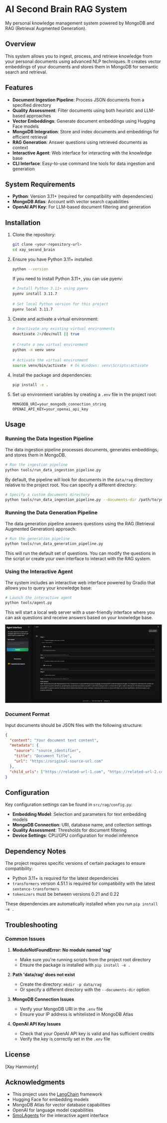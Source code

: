 # AI Second Brain RAG System

My personal knowledge management system powered by MongoDB and RAG (Retrieval Augmented Generation).

## Overview

This system allows you to ingest, process, and retrieve knowledge from your personal documents using advanced NLP techniques. It creates vector embeddings of your documents and stores them in MongoDB for semantic search and retrieval.

## Features

- **Document Ingestion Pipeline**: Process JSON documents from a specified directory
- **Quality Assessment**: Filter documents using both heuristic and LLM-based approaches
- **Vector Embeddings**: Generate document embeddings using Hugging Face models
- **MongoDB Integration**: Store and index documents and embeddings for efficient retrieval
- **RAG Generation**: Answer questions using retrieved documents as context
- **Interactive Agent**: Web interface for interacting with the knowledge base
- **CLI Interface**: Easy-to-use command line tools for data ingestion and generation

## System Requirements

- **Python**: Version 3.11+ (required for compatibility with dependencies)
- **MongoDB Atlas**: Account with vector search capabilities
- **OpenAI API Key**: For LLM-based document filtering and generation

## Installation

1. Clone the repository:
   ```bash
   git clone <your-repository-url>
   cd xay_second_brain
   ```

2. Ensure you have Python 3.11+ installed:
   ```bash
   python --version
   ```
   
   If you need to install Python 3.11+, you can use pyenv:
   ```bash
   # Install Python 3.11+ using pyenv
   pyenv install 3.11.7
   
   # Set local Python version for this project
   pyenv local 3.11.7
   ```

3. Create and activate a virtual environment:
   ```bash
   # Deactivate any existing virtual environments
   deactivate 2>/dev/null || true
   
   # Create a new virtual environment
   python -m venv venv
   
   # Activate the virtual environment
   source venv/bin/activate  # On Windows: venv\Scripts\activate
   ```

4. Install the package and dependencies:
   ```bash
   pip install -e .
   ```

5. Set up environment variables by creating a `.env` file in the project root:
   ```
   MONGODB_URI=your_mongodb_connection_string
   OPENAI_API_KEY=your_openai_api_key
   ```

## Usage

### Running the Data Ingestion Pipeline

The data ingestion pipeline processes documents, generates embeddings, and stores them in MongoDB.

```bash
# Run the ingestion pipeline
python tools/run_data_ingestion_pipeline.py
```

By default, the pipeline will look for documents in the `data/rag` directory relative to the project root. You can specify a different directory:

```bash
# Specify a custom documents directory
python tools/run_data_ingestion_pipeline.py --documents-dir /path/to/your/documents
```

### Running the Data Generation Pipeline

The data generation pipeline answers questions using the RAG (Retrieval Augmented Generation) approach:

```bash
# Run the generation pipeline
python tools/run_data_generation_pipeline.py
```

This will run the default set of questions. You can modify the questions in the script or create your own interface to interact with the RAG system.

### Using the Interactive Agent

The system includes an interactive web interface powered by Gradio that allows you to query your knowledge base:

```bash
# Launch the interactive agent
python tools/agent.py
```

This will start a local web server with a user-friendly interface where you can ask questions and receive answers based on your knowledge base.

![alt text](image.png)

### Document Format

Input documents should be JSON files with the following structure:

```json
{
  "content": "Your document text content",
  "metadata": {
    "source": "source_identifier",
    "title": "Document Title",
    "url": "https://original-source-url.com"
  },
  "child_urls": ["https://related-url-1.com", "https://related-url-2.com"]
}
```

## Configuration

Key configuration settings can be found in `src/rag/config.py`:

- **Embedding Model**: Selection and parameters for text embedding models
- **MongoDB Connection**: URI, database name, and collection settings
- **Quality Assessment**: Thresholds for document filtering
- **Device Settings**: CPU/GPU configuration for model inference

## Dependency Notes

The project requires specific versions of certain packages to ensure compatibility:
- Python 3.11+ is required for the latest dependencies
- `transformers` version 4.51.1 is required for compatibility with the latest `sentence-transformers`
- `tokenizers` must be between versions 0.21 and 0.22

These dependencies are automatically installed when you run `pip install -e .`

## Troubleshooting

### Common Issues

1. **ModuleNotFoundError: No module named 'rag'**
   - Make sure you're running scripts from the project root directory
   - Ensure the package is installed with `pip install -e .`

2. **Path 'data/rag' does not exist**
   - Create the directory: `mkdir -p data/rag`
   - Or specify a different directory with the `--documents-dir` option

3. **MongoDB Connection Issues**
   - Verify your MongoDB URI in the `.env` file
   - Ensure your IP address is whitelisted in MongoDB Atlas

4. **OpenAI API Key Issues**
   - Check that your OpenAI API key is valid and has sufficient credits
   - Verify the key is correctly set in the `.env` file

## License

[Xay Hanmonty]

## Acknowledgments

- This project uses the [LangChain](https://github.com/hwchase17/langchain) framework
- Hugging Face for embedding models
- MongoDB Atlas for vector database capabilities
- OpenAI for language model capabilities
- [SmoLAgents](https://github.com/smol-ai/smolAgents) for the interactive agent interface
